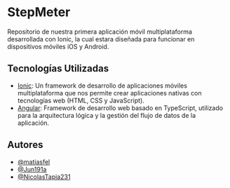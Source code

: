 # StepMeter

Repositorio de nuestra primera aplicación móvil multiplataforma desarrollada con Ionic, la cual estara diseñada para funcionar en dispositivos móviles iOS y Android.

## Tecnologías Utilizadas

- [Ionic](https://ionicframework.com/): Un framework de desarrollo de aplicaciones móviles multiplataforma que nos permite crear aplicaciones nativas con tecnologías web (HTML, CSS y JavaScript).
- [Angular](https://angular.dev/): Framework de desarrollo web basado en TypeScript, utilizado para la arquitectura lógica y la gestión del flujo de datos de la aplicación.

## Autores
- [@matiasfel](https://github.com/matiasfel)
- [@Jun191a](https://github.com/Jun191a)
- [@NicolasTapia231](https://github.com/NicolasTapia231)
